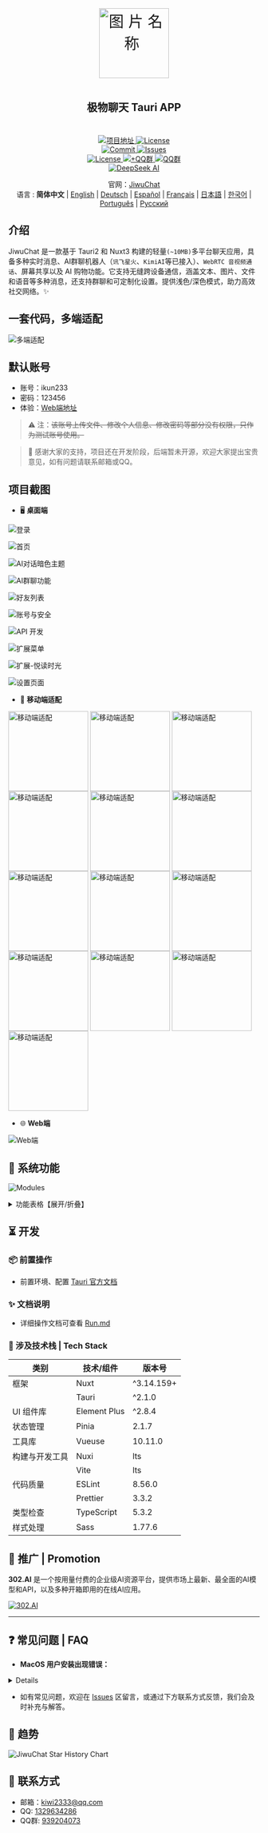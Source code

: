 <div align=center>
 <div align=center margin="10em" style="margin:4em 0 0 0;font-size: 30px;letter-spacing:0.3em;">
<img src="./.doc/jiwuchat-tauri.png" width="140px" height="140px" alt="图片名称" align=center />
 </div>
 <h2 align=center style="margin: 2em 0;">极物聊天 Tauri APP</h2>

<div>
      <a href="https://github.com/Kiwi233333/JiwuChat" target="_blank">
        <img class="disabled-img-view" src="https://img.shields.io/badge/Github-项目地址-blueviolet.svg?style=plasticr" alt="项目地址" >
      </a>
      <a href="https://github.com/Kiwi233333/JiwuChat/stargazers" target="_blank">
        <img class="disabled-img-view" alt="License"
          src="https://img.shields.io/github/stars/Kiwi233333/JiwuChat.svg?style=social">
      </a>
    </div>
    <div>
      <a href="https://github.com/Kiwi233333/JiwuChat/commits" target="_blank">
        <img class="disabled-img-view" alt="Commit"
          src="https://img.shields.io/github/commit-activity/m/Kiwi233333/JiwuChat">
      </a>
      <a href="https://github.com/Kiwi233333/JiwuChat/issues" target="_blank">
        <img class="disabled-img-view" alt="Issues" src="https://img.shields.io/github/issues/Kiwi233333/JiwuChat">
      </a>
    </div>
    <div>
      <a href="`https://github.com/Kiwi233333/JiwuChat/blob/main/LICENSE`" target="_blank">
          <img class="disabled-img-view" alt="License"
          src="https://img.shields.io/github/license/Kiwi233333/JiwuChat">
      </a>
      <a href="https://app.netlify.com/sites/jiwuchat/deploys" target="_blank">
          <img src="https://api.netlify.com/api/v1/badges/b68ad9ac-53e5-4c5a-ac56-a8882ffe7697/deploy-status" alt="+QQ群"/>
      </a>
      <a href="https://qm.qq.com/q/iSaETNVdKw" target="_blank">
        <img src="https://img.shields.io/badge/QQ群:939204073 -blue?logo=tencentqq&logoColor=white" alt="QQ群"/>
      </a>
    </div>
    <div>
      <a href="https://www.deepseek.com/" target="_blank" style="margin: 2px;">
        <img alt="DeepSeek AI" src="https://github.com/deepseek-ai/DeepSeek-V2/blob/main/figures/badge.svg?raw=true" />
      </a>
    </div>

官网：[JiwuChat](https://blog.jiwuchat.top/) <br> 语言 : **简体中文** | [English](./.doc/README.en.md) | [Deutsch](./.doc/README.de.md) | [Español](./.doc/README.es.md) | [Français](./.doc/README.fr.md) | [日本語](./.doc/README.ja.md) | [한국어](./.doc/README.ko.md) | [Português](./.doc/README.pt.md) | [Русский](./.doc/README.ru.md)

</div>

## 介绍

JiwuChat 是一款基于 Tauri2 和 Nuxt3 构建的轻量`(~10MB)`多平台聊天应用，具备多种实时消息、AI群聊机器人（`讯飞星火`、`KimiAI`等已接入）、`WebRTC 音视频通话`、屏幕共享以及 AI 购物功能。它支持无缝跨设备通信，涵盖文本、图片、文件和语音等多种消息，还支持群聊和可定制化设置。提供浅色/深色模式，助力高效社交网络。✨

## 一套代码，多端适配

![多端适配](.doc/previews.png)

## 默认账号

- 账号：ikun233
- 密码：123456
- 体验：[Web端地址](https://jiwuchat.top/)

> ⚠ 注：~~该账号上传文件、修改个人信息、修改密码等部分没有权限，只作为测试账号使用。~~

> 👀 感谢大家的支持，项目还在开发阶段，后端暂未开源，欢迎大家提出宝贵意见，如有问题请联系邮箱或QQ。

## 项目截图

- 🖥️ **桌面端**

![登录](.doc/desktop/login.png)

![首页](.doc/desktop/home.png)

![AI对话暗色主题](.doc/desktop/home_ai_dark.png)

![AI群聊功能](.doc/desktop/ai.png)

![好友列表](.doc/desktop/friend.png)

![账号与安全](.doc/desktop/safe.png)

![API 开发](.doc/desktop/api_key.png)

![扩展菜单](.doc/desktop/extention_menu.png)

![扩展-悦读时光](.doc/desktop/extention_book.png)

![设置页面](.doc/desktop/setting.png)

- 📱 **移动端适配**

<div>
 <img src=".doc/mobile/chat12.png" width = "160" style="display:inline-block;" alt="移动端适配" align=center />
 <img src=".doc/mobile/chat14.png" width = "160" style="display:inline-block;" alt="移动端适配" align=center />
 <img src=".doc/mobile/chat13.png" width = "160" style="display:inline-block;" alt="移动端适配" align=center />
 <img src="./.doc/chat7.png" width = "160" style="display:inline-block;" alt="移动端适配" align=center />
 <img src="./.doc/rtc2.png" width = "160" style="display:inline-block;" alt="移动端适配" align=center />
 <img src="./.doc/rtc_remove_desktop.png" width = "160" style="display:inline-block;" alt="移动端适配" align=center />
 <img src=".doc/mobile/chat8.png" width = "160" style="display:inline-block;" alt="移动端适配" align=center />
 <img src=".doc/mobile/chat10.png" width = "160" style="display:inline-block;" alt="移动端适配" align=center />
 <img src=".doc/mobile/chat15.png" width = "160" style="display:inline-block;" alt="移动端适配" align=center />
 <img src=".doc/mobile/chat11.png" width = "160" style="display:inline-block;" alt="移动端适配" align=center />
 <img src=".doc/mobile/chat17.png" width = "160" style="display:inline-block;" alt="移动端适配" align=center />
 <img src=".doc/mobile/chat16.png" width = "160" style="display:inline-block;" alt="移动端适配" align=center />
 <img src=".doc/mobile/chat9.png" width = "160" style="display:inline-block;" alt="移动端适配" align=center />
</div>

- 🌐 **Web端**

![Web端](.doc/web/login.png)

## 🌌 系统功能

![Modules](.doc/JiwuChat%20功能导图.png)

<details>
  <summary>功能表格【展开/折叠】</summary>

| 模块       | 子模块     | 功能描述                                                                | 是否达成 |
| ---------- | ---------- | ----------------------------------------------------------------------- | -------- |
| 用户模块   | 账户管理   | 用户注册、登录、历史登录账号选择                                        | ✅       |
|            | 账号安全   | 邮箱/手机号绑定提醒、设备管理、账号安全验证                             | ✅       |
| 消息模块   | 基础聊天   | 文本消息、图片消息、视频消息、文件上传、消息撤回、消息已读状态          | ✅       |
|            | 数据同步   | 多设备消息同步、阅读状态同步                                            | ✅       |
|            | 高级聊天   | 消息引用回复、@提及功能、公告、撤回消息重新编辑                         | ✅       |
| 会话模块   | 会话管理   | 会话列表、置顶会话、隐藏会话、会话未读数统计、会话排序                  | ✅       |
| 群聊模块   | 群聊操作   | 创建群聊、退出群聊、查看群聊详情                                        | ✅       |
|            | 群成员管理 | 群成员管理、设置管理员、撤销管理员、获取@列表                           | ✅       |
| 联系人模块 | 好友操作   | 好友申请、好友搜索、好友列表、拒绝好友申请、删除好友                    | ✅       |
|            | 资料与通知 | 好友详情查看、申请未读数统计                                            | ✅       |
| AI模块     | 对话功能   | 私聊AI、群聊AI、多AI同时聊天                                            | ✅       |
|            | 模型管理   | 支持Gmini、Kimi AI、DeepSeek、硅基流动等多厂商模型、模型列表、token计算 | ✅       |
|            | 广场功能   | AI机器人广场展示                                                        | ✅       |
| 通讯模块   | 音视频通话 | 基于WebRtc的语音通话、视频通话、屏幕共享                                | ✅       |
|            | 通话记录   | 通话状态更新、挂断记录                                                  | ✅       |
| 通知系统   | 消息通知   | 桌面通知、系统托盘提醒、铃声设置、消息免打扰                            | ✅       |
| 扩展功能   | 综合集成   | 商城集成、博客集成、更新日志面板                                        | ✅       |
| 其他模块   | 其他功能   | 聊天社交功能、AI购物功能、文件下载管理、翻译工具（AI翻译/腾讯翻译）功能 | ✅       |
|            | 文件与播放 | 图片预览器、视频播放器、文件下载、批量图片上传                          | ✅       |
|            | 主题配置   | 深浅色主题切换、系统主题跟随、字体设置、自适应布局                      | ✅       |
|            | 平台兼容   | Windows、MacOS、Linux、Android、Web端适配                               | ✅       |

</details>

## ⏳ 开发

### 📦 前置操作

- 前置环境、配置 [Tauri 官方文档](https://tauri.app/zh-cn/start/prerequisites/)

### ✨ 文档说明

- 详细操作文档可查看 [Run.md](./Run.md)

### 🔧 涉及技术栈 | Tech Stack

| 类别           | 技术/组件    | 版本号     |
| -------------- | ------------ | ---------- |
| 框架           | Nuxt         | ^3.14.159+ |
|                | Tauri        | ^2.1.0     |
| UI 组件库      | Element Plus | ^2.8.4     |
| 状态管理       | Pinia        | 2.1.7      |
| 工具库         | Vueuse       | 10.11.0    |
| 构建与开发工具 | Nuxi         | lts        |
|                | Vite         | lts        |
| 代码质量       | ESLint       | 8.56.0     |
|                | Prettier     | 3.3.2      |
| 类型检查       | TypeScript   | 5.3.2      |
| 样式处理       | Sass         | 1.77.6     |

## 📢 推广 | Promotion

**302.AI** 是一个按用量付费的企业级AI资源平台，提供市场上最新、最全面的AI模型和API，以及多种开箱即用的在线AI应用。

[![302.AI](.doc/promotion/302.AI.jpg)](https://share.302.ai/T4GVx3)

<hr/>

## ❓ 常见问题 | FAQ

- **MacOS 用户安装出现错误：**

<!-- 折叠 -->
<details>
macOS 系统下载并安装本项目时，可能会提示“安装包已损坏”或遇到证书相关问题，这是由于系统安全机制所致。请按以下步骤操作：

1. 打开「系统设置」-「安全性与隐私」，勾选允许“任何来源”下载的 App 运行（如图所示：img_10.png）。
2. 若仍有报错，请在终端执行以下命令：

   **安装前执行：**

   ```shell
   sudo xattr -rd com.apple.quarantine 你的安装包路径/下载的安装包名称
   ```

   **如果已经安装，则执行：**

   ```shell
   sudo xattr -r -d com.apple.quarantine /Applications/应用名称.app
   ```

</details>

- 如有常见问题，欢迎在 [Issues](https://github.com/KiWi233333/JiwuChat/Issues) 区留言，或通过下方联系方式反馈，我们会及时补充与解答。

## 🦾 趋势

![JiwuChat Star History Chart](https://api.star-history.com/svg?repos=KiWi233333/JiwuChat&type=Date)

## 💬 联系方式

- 邮箱：[kiwi2333@qq.com](mailto:kiwi2333@qq.com)
- QQ: [1329634286](https://wpa.qq.com/msgrd?v=3&uin=1329634286&site=qqq&menu=yes)
- QQ群: [939204073](https://qm.qq.com/q/iSaETNVdKw)
